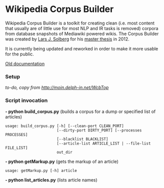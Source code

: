 Wikipedia Corpus Builder
===
Wikipedia Corpus Builder is a toolkit for creating clean (i.e. most content that usually are of little use for most NLP and IR tasks is removed) corpora from database snapshots of Mediawiki powered wikis. The Corpus Builder was created by [Lars J. Solberg](https://github.com/larsjsol/wcb) for his [master thesis](https://www.duo.uio.no/handle/10852/34914) in 2012.

It is currently being updated and reworked in order to make it more usable for the public. 

[Old documentation](http://moin.delph-in.net/WcbTop)

### Setup
_to-do, copy from http://moin.delph-in.net/WcbTop_

### Script invocation
**- python build\_corpus.py** (builds a corpus for a dump or specified list of articles)
```
usage: build_corpus.py [-h] [--clean-port CLEAN_PORT]
                       [--dirty-port DIRTY_PORT] [--processes PROCESSES]
                       [--blacklist BLACKLIST]
                       [--article-list ARTICLE_LIST | --file-list FILE_LIST]
                       out_dir
```
**- python getMarkup.py** (gets the markup of an article)
```
usage: getMarkup.py [-h] article

```
**- python list\_articles.py** (lists article names)
